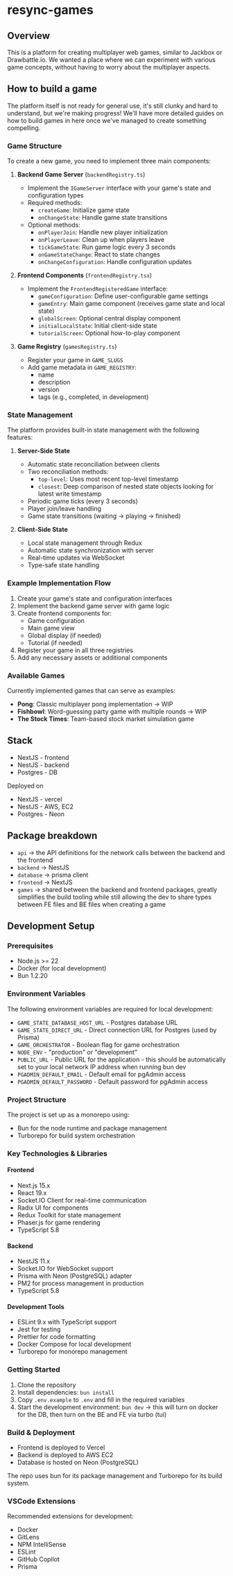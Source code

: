 # resync-games

## Overview
This is a platform for creating multiplayer web games, similar to Jackbox or Drawbattle.io. We wanted a place where we can experiment with various game concepts, without having to worry about the multiplayer aspects.

## How to build a game
The platform itself is not ready for general use, it's still clunky and hard to understand, but we're making progress! We'll have more detailed guides on how to build games in here once we've managed to create something compelling.

### Game Structure
To create a new game, you need to implement three main components:

1. **Backend Game Server** (`backendRegistry.ts`)
   - Implement the `IGameServer` interface with your game's state and configuration types
   - Required methods:
     - `createGame`: Initialize game state
     - `onChangeState`: Handle game state transitions
   - Optional methods:
     - `onPlayerJoin`: Handle new player initialization
     - `onPlayerLeave`: Clean up when players leave
     - `tickGameState`: Run game logic every 3 seconds
     - `onGameStateChange`: React to state changes
     - `onChangeConfiguration`: Handle configuration updates

2. **Frontend Components** (`frontendRegistry.tsx`)
   - Implement the `FrontendRegisteredGame` interface:
     - `gameConfiguration`: Define user-configurable game settings
     - `gameEntry`: Main game component (receives game state and local state)
     - `globalScreen`: Optional central display component
     - `initialLocalState`: Initial client-side state
     - `tutorialScreen`: Optional how-to-play component

3. **Game Registry** (`gamesRegistry.ts`)
   - Register your game in `GAME_SLUGS`
   - Add game metadata in `GAME_REGISTRY`:
     - name
     - description
     - version
     - tags (e.g., completed, in development)

### State Management
The platform provides built-in state management with the following features:

1. **Server-Side State**
   - Automatic state reconciliation between clients
   - Two reconciliation methods:
     - `top-level`: Uses most recent top-level timestamp
     - `closest`: Deep comparison of nested state objects looking for latest write timestamp
   - Periodic game ticks (every 3 seconds)
   - Player join/leave handling
   - Game state transitions (waiting → playing → finished)

2. **Client-Side State**
   - Local state management through Redux
   - Automatic state synchronization with server
   - Real-time updates via WebSocket
   - Type-safe state handling

### Example Implementation Flow
1. Create your game's state and configuration interfaces
2. Implement the backend game server with game logic
3. Create frontend components for:
   - Game configuration
   - Main game view
   - Global display (if needed)
   - Tutorial (if needed)
4. Register your game in all three registries
5. Add any necessary assets or additional components

### Available Games
Currently implemented games that can serve as examples:
- **Pong**: Classic multiplayer pong implementation -> WIP
- **Fishbowl**: Word-guessing party game with multiple rounds -> WIP
- **The Stock Times**: Team-based stock market simulation game

## Stack
* NextJS - frontend
* NestJS - backend
* Postgres - DB

Deployed on
* NextJS - vercel
* NestJS - AWS, EC2
* Postgres - Neon

## Package breakdown
* `api` -> the API definitions for the network calls between the backend and the frontend
* `backend` -> NestJS
* `database` -> prisma client
* `frontend` -> NextJS
* `games` -> shared between the backend and frontend packages, greatly simplifies the build tooling while still allowing the dev to share types between FE files and BE files when creating a game

## Development Setup

### Prerequisites
* Node.js >= 22
* Docker (for local development)
* Bun 1.2.20

### Environment Variables
The following environment variables are required for local development:
* `GAME_STATE_DATABASE_HOST_URL` - Postgres database URL
* `GAME_STATE_DIRECT_URL` - Direct connection URL for Postgres (used by Prisma)
* `GAME_ORCHESTRATOR` - Boolean flag for game orchestration
* `NODE_ENV` - "production" or "development"
* `PUBLIC_URL` - Public URL for the application - this should be automatically set to your local network IP address when running bun dev
* `PGADMIN_DEFAULT_EMAIL` - Default email for pgAdmin access
* `PGADMIN_DEFAULT_PASSWORD` - Default password for pgAdmin access


### Project Structure
The project is set up as a monorepo using:
* Bun for the node runtime and package management
* Turborepo for build system orchestration

### Key Technologies & Libraries
#### Frontend
* Next.js 15.x
* React 19.x
* Socket.IO Client for real-time communication
* Radix UI for components
* Redux Toolkit for state management
* Phaser.js for game rendering
* TypeScript 5.8

#### Backend
* NestJS 11.x
* Socket.IO for WebSocket support
* Prisma with Neon (PostgreSQL) adapter
* PM2 for process management in production
* TypeScript 5.8

#### Development Tools
* ESLint 9.x with TypeScript support
* Jest for testing
* Prettier for code formatting
* Docker Compose for local development
* Turborepo for monorepo management

### Getting Started
1. Clone the repository
2. Install dependencies: `bun install`
3. Copy `.env.example` to `.env` and fill in the required variables
4. Start the development environment: `bun dev` -> this will turn on docker for the DB, then turn on the BE and FE via turbo (tui)

### Build & Deployment
* Frontend is deployed to Vercel
* Backend is deployed to AWS EC2
* Database is hosted on Neon (PostgreSQL)

The repo uses bun for its package management and Turborepo for its build system.

### VSCode Extensions
Recommended extensions for development:
* Docker
* GitLens
* NPM IntelliSense
* ESLint
* GitHub Copilot
* Prisma
